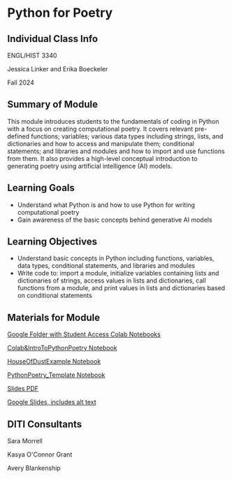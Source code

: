 # Python for Poetry



## Individual Class Info
ENGL/HIST 3340

Jessica Linker and Erika Boeckeler 

Fall 2024


## Summary of Module
This module introduces students to the fundamentals of coding in Python with a focus on creating computational poetry. It covers relevant pre-defined functions; variables; various data types including strings, lists, and dictionaries and how to access and manipulate them; conditional statements; and libraries and modules and how to import and use functions from them. It also provides a high-level conceptual introduction to generating poetry using artificial intelligence (AI) models.


## Learning Goals
- Understand what Python is and how to use Python for writing computational poetry
- Gain awareness of the basic concepts behind generative AI models

## Learning Objectives
- Understand basic concepts in Python including functions, variables, data types, conditional statements, and libraries and modules
- Write code to: import a module, initialize variables containing lists and dictionaries of strings, access values in lists and dictionaries, call functions from a module, and print values in lists and dictionaries based on conditional statements

## Materials for Module
[Google Folder with Student Access Colab Notebooks](http://bit.ly/fa24-linker-boeckeler-python-poetry)

[Colab&IntroToPythonPoetry Notebook]()

[HouseOfDustExample Notebook]()

[PythonPoetry_Template Notebook]()

[Slides PDF]()

[Google Slides, includes alt text]()

## DITI Consultants
Sara Morrell

Kasya O'Connor Grant

Avery Blankenship